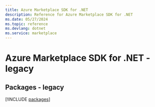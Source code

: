 ```yaml
---
title: Azure Marketplace SDK for .NET
description: Reference for Azure Marketplace SDK for .NET
ms.date: 05/27/2024
ms.topic: reference
ms.devlang: dotnet
ms.service: marketplace
---
```

# Azure Marketplace SDK for .NET - legacy
## Packages - legacy
[!INCLUDE [packages](marketplace-index.md)]